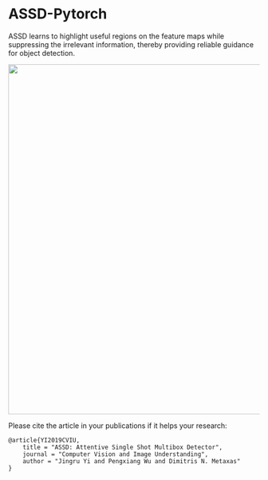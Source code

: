 # ASSD-Pytorch
ASSD learns to highlight useful regions on the feature maps while suppressing the irrelevant information, thereby providing reliable guidance for object detection.

<p align="center">
	<img src="imgs/fig1.png", width="700">
</p>

Please cite the article in your publications if it helps your research:

	@article{YI2019CVIU,
		title = "ASSD: Attentive Single Shot Multibox Detector",
		journal = "Computer Vision and Image Understanding",
		author = "Jingru Yi and Pengxiang Wu and Dimitris N. Metaxas"
	}

